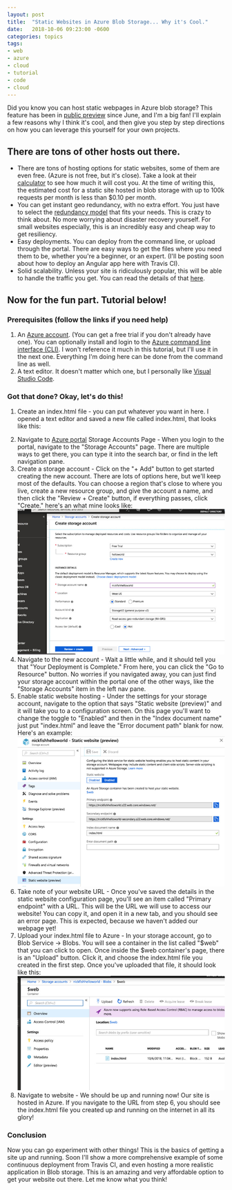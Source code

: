 ```yaml
---
layout: post
title:  "Static Websites in Azure Blob Storage... Why it's Cool."
date:   2018-10-06 09:23:00 -0600
categories: topics
tags:
- web
- azure
- cloud
- tutorial
- code
- cloud
---
```

Did you know you can host static webpages in Azure blob storage? This feature has been in [public preview](https://azure.microsoft.com/en-us/blog/azure-storage-static-web-hosting-public-preview/) since June, and I'm a big fan! I'll explain a few reasons why I think it's cool, and then give you step by step directions on how you can leverage this yourself for your own projects.

## There are tons of other hosts out there.
* There are tons of hosting options for static websites, some of them are even free. (Azure is not free, but it's close). Take a look at their [calculator](https://azure.microsoft.com/en-us/pricing/calculator/) to see how much it will cost you. At the time of writing this, the estimated cost for a static site hosted in blob storage with up to 100k requests per month is less than $0.10 per month.
* You can get instant geo redundancy, with no extra effort. You just have to select the [redundancy model](https://docs.microsoft.com/en-us/azure/storage/common/storage-redundancy) that fits your needs. This is crazy to think about. No more worrying about disaster recovery yourself. For small websites especially, this is an incredibly easy and cheap way to get resiliency.
* Easy deployments. You can deploy from the command line, or upload through the portal. There are easy ways to get the files where you need them to be, whether you're a beginner, or an expert. (I'll be posting soon about how to deploy an Angular app here with Travis CI).
* Solid scalability. Unless your site is ridiculously popular, this will be able to handle the traffic you get. You can read the details of that [here](https://docs.microsoft.com/en-us/azure/storage/common/storage-scalability-targets#scalability-targets-for-a-storage-account).

## Now for the fun part. Tutorial below!
### Prerequisites (follow the links if you need help)
1. An [Azure account](https://azure.microsoft.com/en-us/free/). (You can get a free trial if you don't already have one). You can optionally install and login to the [Azure command line interface (CLI)](https://docs.microsoft.com/en-us/cli/azure/install-azure-cli?view=azure-cli-latest). I won't reference it much in this tutorial, but I'll use it in the next one. Everything I'm doing here can be done from the command line as well.
2. A text editor. It doesn't matter which one, but I personally like [Visual Studio Code](https://code.visualstudio.com/).

### Got that done? Okay, let's do this!
1. Create an index.html file - you can put whatever you want in here. I opened a text editor and saved a new file called index.html, that looks like this:
<script src="https://gist.github.com/thenickfish/6f691adeb8bc611f4f49be973c96b50a.js"></script>
2. Navigate to [Azure portal](https://portal.azure.com) Storage Accounts Page - When you login to the portal, navigate to the "Storage Accounts" page. There are multiple ways to get there, you can type it into the search bar, or find in the left navigation pane.
3. Create a storage account - Click on the "+ Add" button to get started creating the new account. There are lots of options here, but we'll keep most of the defaults. You can choose a region that's close to where you live, create a new resource group, and give the account a name, and then click the "Review + Create" button, if everything passes, click "Create." here's an what mine looks like:
![Storage Account creation screenshot](assets/img/posts/AzureBlobStaticWebsite/StorageAccountSetup.jpg "account creation screenshot")
4. Navigate to the new account - Wait a little while, and it should tell you that "Your Deployment is Complete." From here, you can click the "Go to Resource" button. No worries if you navigated away, you can just find your storage account within the portal one of the other ways, like the "Storage Accounts" item in the left nav pane.
5. Enable static website hosting - Under the settings for your storage account, navigate to the option that says "Static website (preview)" and it will take you to a configuration screen. On this page you'll want to change the toggle to "Enabled" and then in the "Index document name" just put "index.html" and leave the "Error document path" blank for now.
Here's an example:
![Static Website config screenshot](assets/img/posts/AzureBlobStaticWebsite/StaticWebsiteConfig.jpg "Static Website config screenshot")
6. Take note of your website URL - Once you've saved the details in the static website configuration page, you'll see an item called "Primary endpoint" with a URL. This will be the URL we will use to access our website! You can copy it, and open it in a new tab, and you should see an error page. This is expected, because we haven't added our webpage yet!
7. Upload your index.html file to Azure - In your storage account, go to Blob Service -> Blobs. You will see a container in the list called "$web" that you can click to open. Once inside the $web container's page, there is an "Upload" button. Click it, and choose the index.html file you created in the first step.
Once you've uploaded that file, it should look like this:
![web container](assets/img/posts/AzureBlobStaticWebsite/CompleteWebContainer.jpg "web container")
8. Navigate to website - We should be up and running now! Our site is hosted in Azure. If you navigate to the URL from step 6, you should see the index.html file you created up and running on the internet in all its glory!

### Conclusion
Now you can go experiment with other things! This is the basics of getting a site up and running. Soon I'll show a more comprehensive example of some continuous deployment from Travis CI, and even hosting a more realistic application in Blob storage. This is an amazing and very affordable option to get your website out there. Let me know what you think!